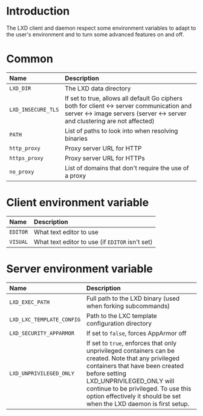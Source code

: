 # Introduction
The LXD client and daemon respect some environment variables to adapt to
the user's environment and to turn some advanced features on and off.

# Common
Name                            | Description
:---                            | :----
`LXD_DIR`                       | The LXD data directory
`LXD_INSECURE_TLS`              | If set to true, allows all default Go ciphers both for client <-> server communication and server <-> image servers (server <-> server and clustering are not affected)
`PATH`                          | List of paths to look into when resolving binaries
`http_proxy`                    | Proxy server URL for HTTP
`https_proxy`                   | Proxy server URL for HTTPs
`no_proxy`                      | List of domains that don't require the use of a proxy

# Client environment variable
Name                            | Description
:---                            | :----
`EDITOR`                        | What text editor to use
`VISUAL`                        | What text editor to use (if `EDITOR` isn't set)

# Server environment variable
Name                            | Description
:---                            | :----
`LXD_EXEC_PATH`                 | Full path to the LXD binary (used when forking subcommands)
`LXD_LXC_TEMPLATE_CONFIG`       | Path to the LXC template configuration directory
`LXD_SECURITY_APPARMOR`         | If set to `false`, forces AppArmor off
`LXD_UNPRIVILEGED_ONLY`         | If set to `true`, enforces that only unprivileged containers can be created. Note that any privileged containers that have been created before setting LXD_UNPRIVILEGED_ONLY will continue to be privileged. To use this option effectively it should be set when the LXD daemon is first setup.
